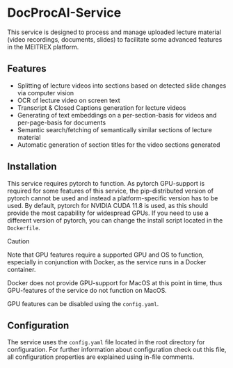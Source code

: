 # DocProcAI-Service

This service is designed to process and manage uploaded lecture material (video recordings, documents, slides) to facilitate some advanced features in the MEITREX platform.

## Features
* Splitting of lecture videos into sections based on detected slide changes via computer vision
* OCR of lecture video on screen text
* Transcript & Closed Captions generation for lecture videos
* Generating of text embeddings on a per-section-basis for videos and per-page-basis for documents
* Semantic search/fetching of semantically similar sections of lecture material
* Automatic generation of section titles for the video sections generated

## Installation
This service requires pytorch to function. As pytorch GPU-support is required for some features of this service, the pip-distributed version of pytorch cannot be used and instead a
platform-specific version has to be used.
By default, pytorch for NVIDIA CUDA 11.8 is used, as this should provide the most capability for widespread GPUs. If you need to use a different version of pytorch, you can change
the install script located in the `Dockerfile`.

> [!CAUTION]
> Note that GPU features require a supported GPU and OS to function, especially in conjunction with Docker, as the service runs in a Docker container.
> 
> Docker does not provide GPU-support for MacOS at this point in time, thus GPU-features of the service do not function on MacOS.
>
>  GPU features can be disabled using the `config.yaml`.

## Configuration
The service uses the `config.yaml` file located in the root directory for configuration.
For further information about configuration check out this file, all configuration properties are explained using in-file comments.

